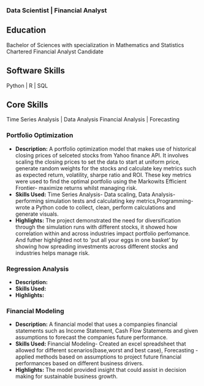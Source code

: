 ### Data Scientist | Financial Analyst

## Education
Bachelor of Sciences with specialization in Mathematics and Statistics
Chartered Financial Analyst Candidate

## Software Skills
Python | R | SQL

## Core Skills
Time Series Analysis | Data Analysis
Financial Analysis | Forecasting

### Portfolio Optimization

- **Description:**  A portfolio optimization model that makes use of historical closing prices of selceted stocks from Yahoo finance API. It involves scaling the closing prices to set                        the data to start at uniform price, generate random weights for the stocks and calculate key metrics such as expected return, volatility, sharpe ratio and ROI. These                      key metrics were used to find the optimal portfolio using the Markowits Efficient Frontier- maximize returns whilst managing risk.
- **Skills Used:**  Time Series Analysis- Data scaling, Data Analysis- performing simulation tests and calculating key metrics,Programming- wrote a Python code to collect, clean, perform                     calculations and generate visuals.
- **Highlights:**   The project demonstrated the need for diversification through the simulation runs with different stocks, it showed how correlation within and across industries impact                     portfolio perfomance. And futher highlighted not to 'put all your eggs in one basket' by showing how spreading investments across different stocks and industries                          helps manage risk.

### Regression Analysis

- **Description:** 
- **Skills Used:** 
- **Highlights:**

### Financial Modeling

- **Description:** A financial model that uses a companpies financial statements such as Income Statement, Cash Flow Statements and given assumptions to forecast the companies future                        performance.
- **Skills Used:** Financial Modeling- Created an excel spreadsheet that allowed for different scenarios(base,worst and best case), Forecasting -applied methods based on assumptions to                      project future financial performances based on different business drivers.
- **Highlights:**  The model provided insight that could assist in decision making for sustainable business growth.
